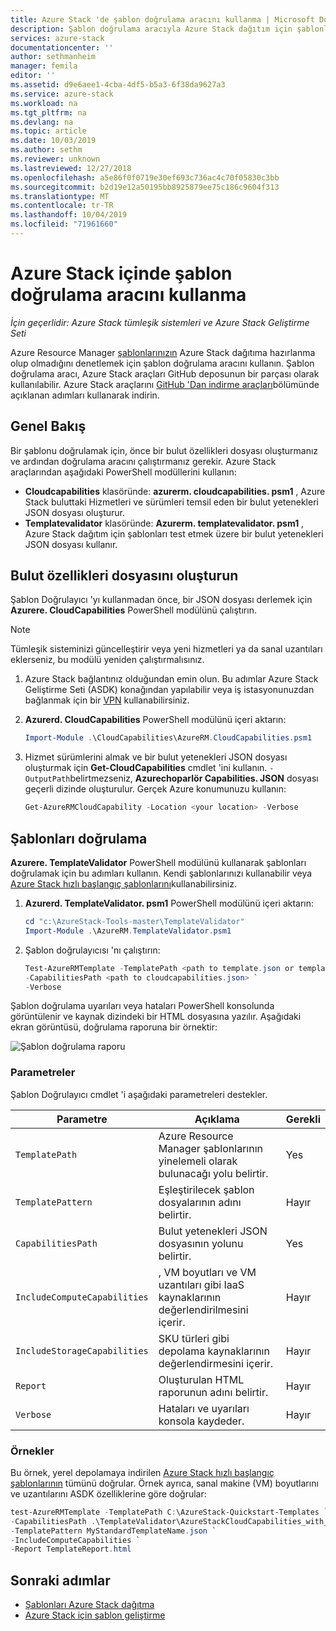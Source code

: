 ```yaml
---
title: Azure Stack 'de şablon doğrulama aracını kullanma | Microsoft Docs
description: Şablon doğrulama aracıyla Azure Stack dağıtım için şablonları denetleyin.
services: azure-stack
documentationcenter: ''
author: sethmanheim
manager: femila
editor: ''
ms.assetid: d9e6aee1-4cba-4df5-b5a3-6f38da9627a3
ms.service: azure-stack
ms.workload: na
ms.tgt_pltfrm: na
ms.devlang: na
ms.topic: article
ms.date: 10/03/2019
ms.author: sethm
ms.reviewer: unknown
ms.lastreviewed: 12/27/2018
ms.openlocfilehash: a5e86f0f0719e30ef693c736ac4c70f05830c3bb
ms.sourcegitcommit: b2d19e12a50195bb8925879ee75c186c9604f313
ms.translationtype: MT
ms.contentlocale: tr-TR
ms.lasthandoff: 10/04/2019
ms.locfileid: "71961660"
---
```

# <a name="use-the-template-validation-tool-in-azure-stack"></a>Azure Stack içinde şablon doğrulama aracını kullanma

*İçin geçerlidir: Azure Stack tümleşik sistemleri ve Azure Stack Geliştirme Seti*

Azure Resource Manager [şablonlarınızın](azure-stack-arm-templates.md) Azure Stack dağıtıma hazırlanma olup olmadığını denetlemek için şablon doğrulama aracını kullanın. Şablon doğrulama aracı, Azure Stack araçları GitHub deposunun bir parçası olarak kullanılabilir. Azure Stack araçlarını [GitHub 'Dan indirme araçları](../operator/azure-stack-powershell-download.md)bölümünde açıklanan adımları kullanarak indirin.

## <a name="overview"></a>Genel Bakış

Bir şablonu doğrulamak için, önce bir bulut özellikleri dosyası oluşturmanız ve ardından doğrulama aracını çalıştırmanız gerekir. Azure Stack araçlarından aşağıdaki PowerShell modüllerini kullanın:

- **Cloudcapabilities** klasöründe: **azurerm. cloudcapabilities. psm1** , Azure Stack buluttaki Hizmetleri ve sürümleri temsil eden bir bulut yetenekleri JSON dosyası oluşturur.
- **Templatevalidator** klasöründe: **Azurerm. templatevalidator. psm1** , Azure Stack dağıtım için şablonları test etmek üzere bir bulut yetenekleri JSON dosyası kullanır.

## <a name="build-the-cloud-capabilities-file"></a>Bulut özellikleri dosyasını oluşturun

Şablon Doğrulayıcı 'yı kullanmadan önce, bir JSON dosyası derlemek için **Azurere. CloudCapabilities** PowerShell modülünü çalıştırın.

>[!NOTE]
> Tümleşik sisteminizi güncelleştirir veya yeni hizmetleri ya da sanal uzantıları eklerseniz, bu modülü yeniden çalıştırmalısınız.

1. Azure Stack bağlantınız olduğundan emin olun. Bu adımlar Azure Stack Geliştirme Seti (ASDK) konağından yapılabilir veya iş istasyonunuzdan bağlanmak için bir [VPN](../asdk/asdk-connect.md#connect-to-azure-stack-using-vpn) kullanabilirsiniz.
2. **Azurerd. CloudCapabilities** PowerShell modülünü içeri aktarın:

    ```powershell
    Import-Module .\CloudCapabilities\AzureRM.CloudCapabilities.psm1
    ```

3. Hizmet sürümlerini almak ve bir bulut yetenekleri JSON dosyası oluşturmak için **Get-CloudCapabilities** cmdlet 'ini kullanın. `-OutputPath`belirtmezseniz, **Azurechoparlör Capabilities. JSON** dosyası geçerli dizinde oluşturulur. Gerçek Azure konumunuzu kullanın:

    ```powershell
    Get-AzureRMCloudCapability -Location <your location> -Verbose
    ```

## <a name="validate-templates"></a>Şablonları doğrulama

**Azurere. TemplateValidator** PowerShell modülünü kullanarak şablonları doğrulamak için bu adımları kullanın. Kendi şablonlarınızı kullanabilir veya [Azure Stack hızlı başlangıç şablonlarını](https://github.com/Azure/AzureStack-QuickStart-Templates)kullanabilirsiniz.

1. **Azurerd. TemplateValidator. psm1** PowerShell modülünü içeri aktarın:

    ```powershell
    cd "c:\AzureStack-Tools-master\TemplateValidator"
    Import-Module .\AzureRM.TemplateValidator.psm1
    ```

2. Şablon doğrulayıcısı 'nı çalıştırın:

    ```powershell
    Test-AzureRMTemplate -TemplatePath <path to template.json or template folder> `
    -CapabilitiesPath <path to cloudcapabilities.json> `
    -Verbose
    ```

Şablon doğrulama uyarıları veya hataları PowerShell konsolunda görüntülenir ve kaynak dizindeki bir HTML dosyasına yazılır. Aşağıdaki ekran görüntüsü, doğrulama raporuna bir örnektir:

![Şablon doğrulama raporu](./media/azure-stack-validate-templates/image1.png)

### <a name="parameters"></a>Parametreler

Şablon Doğrulayıcı cmdlet 'i aşağıdaki parametreleri destekler.

| Parametre | Açıklama | Gerekli |
| ----- | -----| ----- |
| `TemplatePath` | Azure Resource Manager şablonlarının yinelemeli olarak bulunacağı yolu belirtir. | Yes |
| `TemplatePattern` | Eşleştirilecek şablon dosyalarının adını belirtir. | Hayır |
| `CapabilitiesPath` | Bulut yetenekleri JSON dosyasının yolunu belirtir. | Yes |
| `IncludeComputeCapabilities` | , VM boyutları ve VM uzantıları gibi IaaS kaynaklarının değerlendirilmesini içerir. | Hayır |
| `IncludeStorageCapabilities` | SKU türleri gibi depolama kaynaklarının değerlendirmesini içerir. | Hayır |
| `Report` | Oluşturulan HTML raporunun adını belirtir. | Hayır |
| `Verbose` | Hataları ve uyarıları konsola kaydeder. | Hayır|

### <a name="examples"></a>Örnekler

Bu örnek, yerel depolamaya indirilen [Azure Stack hızlı başlangıç şablonlarının](https://github.com/Azure/AzureStack-QuickStart-Templates) tümünü doğrular. Örnek ayrıca, sanal makine (VM) boyutlarını ve uzantılarını ASDK özelliklerine göre doğrular:

```powershell
test-AzureRMTemplate -TemplatePath C:\AzureStack-Quickstart-Templates `
-CapabilitiesPath .\TemplateValidator\AzureStackCloudCapabilities_with_AddOns_20170627.json `
-TemplatePattern MyStandardTemplateName.json `
-IncludeComputeCapabilities `
-Report TemplateReport.html
```

## <a name="next-steps"></a>Sonraki adımlar

- [Şablonları Azure Stack dağıtma](azure-stack-arm-templates.md)
- [Azure Stack için şablon geliştirme](azure-stack-develop-templates.md)
